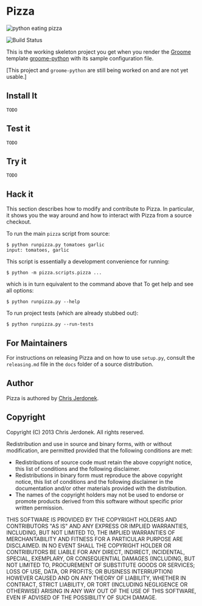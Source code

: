 Pizza
=====

<!-- All Markdown comments are in the form of HTML comments to simplify
converting Markdown to reST.  We strip comments of this form prior to
passing the file to pandoc because pandoc preserves HTML and PyPI
rejects reST long descriptions containing HTML. -->

<!-- We leave the leading brackets empty here.  Otherwise, unwanted caption
text shows up in the reST version converted by pandoc.  This image is served
from GitHub pages because that's what GitHub prefers. -->
![](http://cjerdonek.github.com/groome/images/python-pizza.jpeg "python eating pizza")

<!-- TODO: change the following link to this:
  [![Build Status](https://travis-ci.org/cjerdonek/groome-python-expected.png)](https://travis-ci.org/cjerdonek/groome-python-expected)
once the resolution for the following pandoc issue is released:
  https://github.com/jgm/pandoc/issues/697 -->
![](https://travis-ci.org/cjerdonek/groome-python-expected.png "Build Status")

This is the working skeleton project you get when you render the
[Groome](http://cjerdonek.github.com/groome) template
[groome-python](https://github.com/cjerdonek/groome-python) with its
sample configuration file.

[This project and `groome-python` are still being worked on and are not
yet usable.]


Install It
----------

    TODO


Test it
-------

    TODO


Try it
------

    TODO


Hack it
-------

This section describes how to modify and contribute to Pizza.  In particular,
it shows you the way around and how to interact with Pizza from a source
checkout.

To run the main `pizza` script from source:

    $ python runpizza.py tomatoes garlic
    input: tomatoes, garlic

This script is essentially a development convenience for running:

    $ python -m pizza.scripts.pizza ...

which is in turn equivalent to the command above that
To get help and see all options:

    $ python runpizza.py --help

To run project tests (which are already stubbed out):

    $ python runpizza.py --run-tests


For Maintainers
---------------

For instructions on releasing Pizza and on how to use `setup.py`, consult
the `releasing.md` file in the `docs` folder of a source distribution.


Author
------

Pizza is authored by [Chris Jerdonek](https://github.com/cjerdonek).


Copyright
---------

Copyright (C) 2013 Chris Jerdonek.  All rights reserved.

Redistribution and use in source and binary forms, with or without
modification, are permitted provided that the following conditions are met:

* Redistributions of source code must retain the above copyright notice,
  this list of conditions and the following disclaimer.
* Redistributions in binary form must reproduce the above copyright notice,
  this list of conditions and the following disclaimer in the documentation
  and/or other materials provided with the distribution.
* The names of the copyright holders may not be used to endorse or promote
  products derived from this software without specific prior written
  permission.

THIS SOFTWARE IS PROVIDED BY THE COPYRIGHT HOLDERS AND CONTRIBUTORS "AS IS"
AND ANY EXPRESS OR IMPLIED WARRANTIES, INCLUDING, BUT NOT LIMITED TO, THE
IMPLIED WARRANTIES OF MERCHANTABILITY AND FITNESS FOR A PARTICULAR PURPOSE
ARE DISCLAIMED. IN NO EVENT SHALL THE COPYRIGHT HOLDER OR CONTRIBUTORS BE
LIABLE FOR ANY DIRECT, INDIRECT, INCIDENTAL, SPECIAL, EXEMPLARY, OR
CONSEQUENTIAL DAMAGES (INCLUDING, BUT NOT LIMITED TO, PROCUREMENT OF
SUBSTITUTE GOODS OR SERVICES; LOSS OF USE, DATA, OR PROFITS; OR BUSINESS
INTERRUPTION) HOWEVER CAUSED AND ON ANY THEORY OF LIABILITY, WHETHER IN
CONTRACT, STRICT LIABILITY, OR TORT (INCLUDING NEGLIGENCE OR OTHERWISE)
ARISING IN ANY WAY OUT OF THE USE OF THIS SOFTWARE, EVEN IF ADVISED OF THE
POSSIBILITY OF SUCH DAMAGE.
